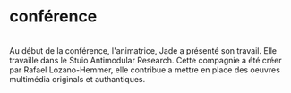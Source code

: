 # conférence
<br>
Au début de la conférence, l'animatrice, Jade a présenté son travail. Elle travaille dans le Stuio Antimodular Research. Cette compagnie a été créer par Rafael Lozano-Hemmer, elle contribue a mettre en place des oeuvres multimédia originals et authantiques.
